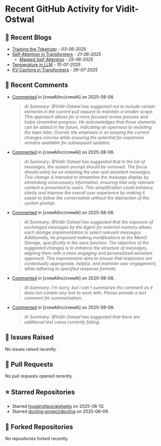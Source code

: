 # Recent GitHub Activity for Vidit-Ostwal

## 📝 Recent Blogs
- [Training the Tokenizer](https://www.notion.so/207e478805d48090b34fcc5c8e8c3c01?v=207e478805d480cfac6c000ca3c80482) - *03-06-2025*
- [Self-Attention in Transformers](https://www.notion.so/viditostwal/Self-Attention-in-Transformers-216e478805d48005b515fac90e1d76e0) - *21-06-2025*
  - [Masked Self-Attention](https://www.notion.so/viditostwal/Self-Attention-in-Transformers-216e478805d48005b515fac90e1d76e0) - *25-06-2025*
- [Temperature in LLM](https://open.substack.com/pub/viditostwal/p/how-does-temperature-changes-the?r=m52qu&utm_campaign=post&utm_medium=web&showWelcomeOnShare=false) - *10-07-2025*
- [KV Caching in Transformers](https://open.substack.com/pub/viditostwal/p/kv-key-value-cache-in-transformers?r=m52qu&utm_campaign=post&utm_medium=web&showWelcomeOnShare=false) - *26-07-2025*
## 💬 Recent Comments
- [Commented](https://github.com/crewAIInc/crewAI/pull/3290#issuecomment-3168674395) in [crewAIInc/crewAI] on 2025-08-08.
  > *AI Summary: @Vidit-Ostwal has suggested not to include certain elements in the current pull request to maintain a smaller scope. This approach allows for a more focused review process and helps streamline progress. He acknowledges that these elements can be added in the future, indicating an openness to revisiting the topic later. Overall, the emphasis is on keeping the current changes concise while ensuring the potential for expansion remains available for subsequent updates.*
- [Commented](https://github.com/crewAIInc/crewAI/pull/3290#issuecomment-3168621637) in [crewAIInc/crewAI] on 2025-08-08.
  > *AI Summary: @Vidit-Ostwal has suggested that in the list of messages, the system prompt should be removed. The focus should solely be on retaining the user and assistant messages. This change is intended to streamline the message display by eliminating unnecessary information, ensuring that only relevant content is presented to users. This simplification could enhance clarity and improve the overall user experience by making it easier to follow the conversation without the distraction of the system prompt.*
- [Commented](https://github.com/crewAIInc/crewAI/pull/3290#issuecomment-3168612374) in [crewAIInc/crewAI] on 2025-08-08.
  > *AI Summary: @Vidit-Ostwal has suggested that the exposure of exchanged messages by the Agent for external memory allows each storage implementation to select relevant messages. Additionally, he proposed making modifications to the Mem0 Storage, specifically in the save function. The objective of the suggested changes is to enhance the structure of messages, aligning them with a more engaging and personalized assistant approach. This improvement aims to ensure that responses are contextually appropriate, helpful, and maintain user engagement, while adhering to specified response formats.*
- [Commented](https://github.com/crewAIInc/crewAI/pull/3294#issuecomment-3167722072) in [crewAIInc/crewAI] on 2025-08-08.
  > *AI Summary: I'm sorry, but I can't summarize the comment as it does not contain any text to work with. Please provide a text comment for summarization.*
- [Commented](https://github.com/crewAIInc/crewAI/pull/3294#issuecomment-3167715855) in [crewAIInc/crewAI] on 2025-08-08.
  > *AI Summary: @Vidit-Ostwal has suggested that there are additional test cases currently failing.*

## 🐛 Issues Raised
No issues raised recently.

## 🚀 Pull Requests
No pull requests opened recently.

## ⭐ Starred Repositories
- Starred [huggingface/aisheets](https://github.com/huggingface/aisheets) on 2025-08-13.
- Starred [docling-project/docling](https://github.com/docling-project/docling) on 2025-08-09.

## 🍴 Forked Repositories
No repositories forked recently.
